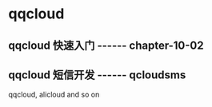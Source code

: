 # qqcloud


## qqcloud 快速入门 ------  chapter-10-02


## qqcloud 短信开发 ------  qcloudsms




qqcloud, alicloud and so on 
